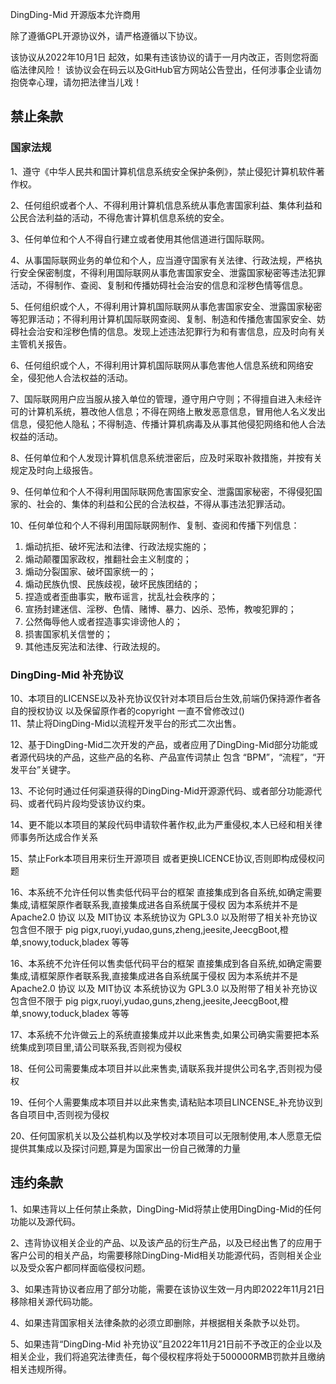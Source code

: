 DingDing-Mid 开源版本允许商用

除了遵循GPL开源协议外，请严格遵循以下协议。

该协议从2022年10月1日 起效，如果有违该协议的请于一月内改正，否则您将面临法律风险！
该协议会在码云以及GitHub官方网站公告登出，任何涉事企业请勿抱侥幸心理，请勿把法律当儿戏！

## 禁止条款

### 国家法规

1、遵守《中华人民共和国计算机信息系统安全保护条例》，禁止侵犯计算机软件著作权。

2、任何组织或者个人、不得利用计算机信息系统从事危害国家利益、集体利益和公民合法利益的活动，不得危害计算机信息系统的安全。

3、任何单位和个人不得自行建立或者使用其他信道进行国际联网。

4、从事国际联网业务的单位和个人，应当遵守国家有关法律、行政法规，严格执行安全保密制度，不得利用国际联网从事危害国家安全、泄露国家秘密等违法犯罪活动，不得制作、查阅、复制和传播妨碍社会治安的信息和淫秽色情等信息。

5、任何组织或个人，不得利用计算机国际联网从事危害国家安全、泄露国家秘密等犯罪活动；不得利用计算机国际联网查阅、复制、制造和传播危害国家安全、妨碍社会治安和淫秽色情的信息。发现上述违法犯罪行为和有害信息，应及时向有关主管机关报告。

6、任何组织或个人，不得利用计算机国际联网从事危害他人信息系统和网络安全，侵犯他人合法权益的活动。

7、国际联网用户应当服从接入单位的管理，遵守用户守则；不得擅自进入未经许可的计算机系统，篡改他人信息；不得在网络上散发恶意信息，冒用他人名义发出信息，侵犯他人隐私；不得制造、传播计算机病毒及从事其他侵犯网络和他人合法权益的活动。

8、任何单位和个人发现计算机信息系统泄密后，应及时采取补救措施，并按有关规定及时向上级报告。

9、任何单位和个人不得利用国际联网危害国家安全、泄露国家秘密，不得侵犯国家的、社会的、集体的利益和公民的合法权益，不得从事违法犯罪活动。

10、任何单位和个人不得利用国际联网制作、复制、查阅和传播下列信息：

1. 煽动抗拒、破坏宪法和法律、行政法规实施的；
2. 煽动颠覆国家政权，推翻社会主义制度的；
3. 煽动分裂国家、破坏国家统一的；
4. 煽动民族仇恨、民族歧视，破坏民族团结的；
5. 捏造或者歪曲事实，散布谣言，扰乱社会秩序的；
6. 宣扬封建迷信、淫秽、色情、赌博、暴力、凶杀、恐怖，教唆犯罪的；
7. 公然侮辱他人或者捏造事实诽谤他人的；
8. 损害国家机关信誉的；
9. 其他违反宪法和法律、行政法规的。

### DingDing-Mid 补充协议
10、本项目的LICENSE以及补充协议仅针对本项目后台生效,前端仍保持源作者各自的授权协议 以及保留原作者的copyright 一直不曾修改过()  
11、禁止将DingDing-Mid以流程开发平台的形式二次出售。

12、基于DingDing-Mid二次开发的产品，或者应用了DingDing-Mid部分功能或者源代码块的产品，这些产品的名称、产品宣传词禁止 包含 “BPM”，“流程”，“开发平台”关键字。

13、不论何时通过任何渠道获得的DingDing-Mid开源源代码、或者部分功能源代码、或者代码片段均受该协议约束。

14、更不能以本项目的某段代码申请软件著作权,此为严重侵权,本人已经和相关律师事务所达成合作关系

15、禁止Fork本项目用来衍生开源项目 或者更换LICENCE协议,否则即构成侵权问题

16、本系统不允许任何以售卖低代码平台的框架 直接集成到各自系统,如确定需要集成,请框架原作者联系我,直接集成进各自系统属于侵权
    因为本系统并不是Apache2.0 协议 以及 MIT协议 本系统协议为 GPL3.0 以及附带了相关补充协议
    包含但不限于 pig pigx,ruoyi,yudao,guns,zheng,jeesite,JeecgBoot,橙单,snowy,toduck,bladex 等等

16、本系统不允许任何以售卖低代码平台的框架 直接集成到各自系统,如确定需要集成,请框架原作者联系我,直接集成进各自系统属于侵权
    因为本系统并不是Apache2.0 协议 以及 MIT协议 本系统协议为 GPL3.0 以及附带了相关补充协议
    包含但不限于 pig pigx,ruoyi,yudao,guns,zheng,jeesite,JeecgBoot,橙单,snowy,toduck,bladex 等等
    
17、本系统不允许做云上的系统直接集成并以此来售卖,如果公司确实需要把本系统集成到项目里,请公司联系我,否则视为侵权

18、任何公司需要集成本项目并以此来售卖,请联系我并提供公司名字,否则视为侵权

19、任何个人需要集成本项目并以此来售卖,请粘贴本项目LINCENSE_补充协议到各自项目中,否则视为侵权

20、任何国家机关以及公益机构以及学校对本项目可以无限制使用,本人愿意无偿提供其集成以及探讨问题,算是为国家出一份自己微薄的力量
                                                                                    
       
       
## 违约条款
1、如果违背以上任何禁止条款，DingDing-Mid将禁止使用DingDing-Mid的任何功能以及源代码。

2、违背协议相关企业的产品、以及该产品的衍生产品，以及已经出售了的应用于客户公司的相关产品，均需要移除DingDing-Mid相关功能源代码，否则相关企业以及受众客户都同样面临侵权问题。

3、如果违背协议者应用了部分功能，需要在该协议生效一月内即2022年11月21日移除相关源代码功能。

4、如果违背国家相关法律条款的必须立即删除，并根据相关条款予以处罚。

5、如果违背“DingDing-Mid 补充协议”且2022年11月21日前不予改正的企业以及相关企业，我们将追究法律责任，每个侵权程序将处于500000RMB罚款并且缴纳相关违规所得。
